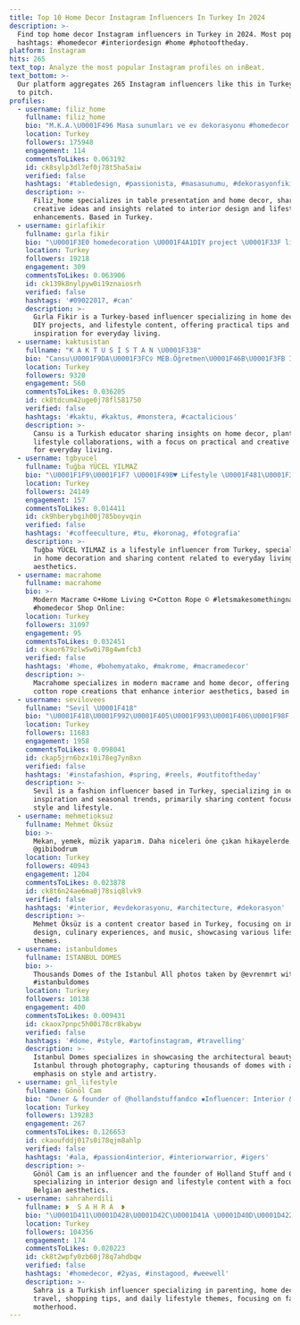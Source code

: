 ```yaml
---
title: Top 10 Home Decor Instagram Influencers In Turkey In 2024
description: >-
  Find top home decor Instagram influencers in Turkey in 2024. Most popular
  hashtags: #homedecor #interiordesign #home #photooftheday.
platform: Instagram
hits: 265
text_top: Analyze the most popular Instagram profiles on inBeat.
text_bottom: >-
  Our platform aggregates 265 Instagram influencers like this in Turkey for you
  to pitch.
profiles:
  - username: filiz_home
    fullname: filiz_home
    bio: "M.K.A.\U0001F496 Masa sunumları ve ev dekorasyonu #homedecor #dekorasyonfikirleri FARMASİ ÜRüNLERİ İÇİN LİNK'E TIKLAYIP ÜYE OLUP SATIN ALABİLİRSİNİZ"
    location: Turkey
    followers: 175948
    engagement: 114
    commentsToLikes: 0.063192
    id: ck8sylp3dl7ef0j78t5ha5aiw
    verified: false
    hashtags: '#tabledesign, #passionista, #masasunumu, #dekorasyonfikirleri'
    description: >-
      Filiz_home specializes in table presentation and home decor, sharing
      creative ideas and insights related to interior design and lifestyle
      enhancements. Based in Turkey.
  - username: girlafikir
    fullname: gırla fikir
    bio: "\U0001F3E0 homedecoration \U0001F4A1DIY project \U0001F33F lifestyle \U0001F4E7girlafikirgirlafikir@gmail.com"
    location: Turkey
    followers: 19218
    engagement: 309
    commentsToLikes: 0.063906
    id: ck139k8nylpyw0i19znaiosrh
    verified: false
    hashtags: '#09022017, #can'
    description: >-
      Gırla Fikir is a Turkey-based influencer specializing in home decoration,
      DIY projects, and lifestyle content, offering practical tips and
      inspiration for everyday living.
  - username: kaktusistan
    fullname: "K A K T U S İ S T A N \U0001F338"
    bio: "Cansu\U0001F9DA\U0001F3FC‍♀️ MEB♨️Öğretmen\U0001F46B\U0001F3FB İş birliği için\U0001F4E9✨ #PatikKızım \U0001F408 #plant \U0001F33F #homedecor \U0001F3E1"
    location: Turkey
    followers: 9320
    engagement: 560
    commentsToLikes: 0.036205
    id: ck8tdcum42uge0j78fl581750
    verified: false
    hashtags: '#kaktu, #kaktus, #monstera, #cactalicious'
    description: >-
      Cansu is a Turkish educator sharing insights on home decor, plants, and
      lifestyle collaborations, with a focus on practical and creative content
      for everyday living.
  - username: tgbyucel
    fullname: Tuğba YÜCEL YILMAZ
    bio: "\U0001F1F9\U0001F1F7 \U0001F49B♥️ Lifestyle \U0001F481\U0001F3FB‍♀️ homedecoration \U0001F3E0 İletişim \U0001F4E9tyucelgs@gmail.com"
    location: Turkey
    followers: 24149
    engagement: 157
    commentsToLikes: 0.014411
    id: ck9hberybgih00j785boyvqin
    verified: false
    hashtags: '#coffeeculture, #tu, #koronag, #fotografia'
    description: >-
      Tuğba YÜCEL YILMAZ is a lifestyle influencer from Turkey, specializing
      in home decoration and sharing content related to everyday living and
      aesthetics.
  - username: macrahome
    fullname: macrahome
    bio: >-
      Modern Macrame ©•Home Living ©•Cotton Rope © #letsmakesomethingnatural
      #homedecor Shop Online:
    location: Turkey
    followers: 31097
    engagement: 95
    commentsToLikes: 0.032451
    id: ckaor679zlw5w0i78g4wmfcb3
    verified: false
    hashtags: '#home, #bohemyatako, #makrome, #macramedecor'
    description: >-
      Macrahome specializes in modern macrame and home decor, offering unique
      cotton rope creations that enhance interior aesthetics, based in Turkey.
  - username: sevilovees
    fullname: "Sevil \U0001F418"
    bio: "\U0001F418\U0001F992\U0001F405\U0001F993\U0001F406\U0001F98F Frankfurt am Main \U0001F4CD"
    location: Turkey
    followers: 11683
    engagement: 1958
    commentsToLikes: 0.098041
    id: ckap5jrn6bzx10i78eg7yn8xn
    verified: false
    hashtags: '#instafashion, #spring, #reels, #outfitoftheday'
    description: >-
      Sevil is a fashion influencer based in Turkey, specializing in outfit
      inspiration and seasonal trends, primarily sharing content focused on
      style and lifestyle.
  - username: mehmetioksuz
    fullname: Mehmet Öksüz
    bio: >-
      Mekan, yemek, müzik yaparım. Daha niceleri öne çıkan hikayelerde. Yuva.
      @gibibodrum
    location: Turkey
    followers: 40943
    engagement: 1204
    commentsToLikes: 0.023878
    id: ck8t6n24ae6ma0j78siq8lvk9
    verified: false
    hashtags: '#interior, #evdekorasyonu, #architecture, #dekorasyon'
    description: >-
      Mehmet Öksüz is a content creator based in Turkey, focusing on interior
      design, culinary experiences, and music, showcasing various lifestyle
      themes.
  - username: istanbuldomes
    fullname: ISTANBUL DOMES
    bio: >-
      Thousands Domes of the Istanbul All photos taken by @evrenmrt with iPhone
      #istanbuldomes
    location: Turkey
    followers: 10138
    engagement: 400
    commentsToLikes: 0.009431
    id: ckaox7pnpc5h00i78cr8kabyw
    verified: false
    hashtags: '#dome, #style, #artofinstagram, #travelling'
    description: >-
      Istanbul Domes specializes in showcasing the architectural beauty of
      Istanbul through photography, capturing thousands of domes with an
      emphasis on style and artistry.
  - username: gnl_lifestyle
    fullname: Gönöl Cam
    bio: "Owner & founder of @hollandstuffandco ▪️Influencer: Interior & Lifestyle▪️For collabs \U0001F449\U0001F4E9/tanıtım ve iş birliği için \U0001F449\U0001F4E9 ▪️HOLLAND\U0001F4CDBELGIUM"
    location: Turkey
    followers: 139283
    engagement: 267
    commentsToLikes: 0.126653
    id: ckaoufddj017s0i78qjm8ahlp
    verified: false
    hashtags: '#ala, #passion4interior, #interiorwarrior, #igers'
    description: >-
      Gönöl Cam is an influencer and the founder of Holland Stuff and Co,
      specializing in interior design and lifestyle content with a focus on
      Belgian aesthetics. 
  - username: sahraherdili
    fullname: ❥  S A H R A  ❥
    bio: "\U0001D411\U0001D428\U0001D42C\U0001D41A \U0001D40D\U0001D422\U0001D425♡ \U0001D440\U0001D44E\U0001D459\U0001D456 \U0001D45Aüş\U0001D44E\U0001D463\U0001D456\U0001D45F ~\U0001D62A\U0001D62F\U0001D627\U0001D62D\U0001D636\U0001D626\U0001D62F\U0001D624\U0001D626\U0001D633. \U0001D5D4\U0001D5FB\U0001D5FB\U0001D5F2&\U0001D5F8ı\U0001D607 \U0001D5F8\U0001D5FC\U0001D5FA\U0001D5EF\U0001D5F6\U0001D5FB\U0001D5F9\U0001D5F2\U0001D5FF\U0001D5F6 ,\U0001D600\U0001D5F2\U0001D606\U0001D5EE\U0001D5F5\U0001D5EE\U0001D601 ,\U0001D5EE\U0001D5F9ış\U0001D603\U0001D5F2\U0001D5FF\U0001D5F6ş,\U0001D5F1\U0001D5F2\U0001D5F8\U0001D5FC\U0001D5FF\U0001D5EE\U0001D600\U0001D606\U0001D5FC\U0001D5FB ö\U0001D5FB\U0001D5F2\U0001D5FF\U0001D5F6\U0001D5F9\U0001D5F2\U0001D5FF\U0001D5F6 \U0001FAF6\U0001F3FB\U0001D5DAü\U0001D5FB\U0001D5F9ü\U0001D5F8 \U0001D606\U0001D5EEş\U0001D5EE\U0001D5FA"
    location: Turkey
    followers: 104356
    engagement: 174
    commentsToLikes: 0.020223
    id: ck8t2wpfy0zb60j78q7ahdbqw
    verified: false
    hashtags: '#homedecor, #2yas, #instagood, #weewell'
    description: >-
      Sahra is a Turkish influencer specializing in parenting, home decor,
      travel, shopping tips, and daily lifestyle themes, focusing on family and
      motherhood.
---
```


